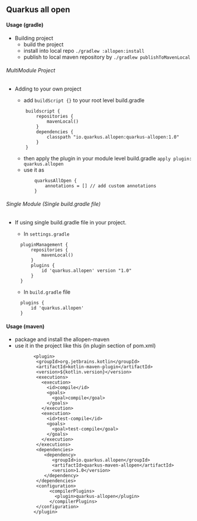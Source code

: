 ## Quarkus all open

#### Usage (gradle)

- Building project
    - build the project
    - install into local repo `./gradlew :allopen:install`
    - publish to local maven repository by `./gradlew publishToMavenLocal`

###### MultiModule Project
- Adding to your own project
    - add `buildScript {}` to your root level build.gradle
    ```$xslt
        buildscript {
            repositories {
                mavenLocal()
            }
            dependencies {
                classpath "io.quarkus.allopen:quarkus-allopen:1.0"
            }
        }
    ``` 

    - then apply the plugin in your module level build.gradle `apply plugin: quarkus.allopen`
    - use it as 
        ```$xslt
            quarkusAllOpen {
                annotations = [] // add custom annotations
            }
        ```
###### Single Module (Single build.gradle file)     
- If using single build.gradle file in your project. 
  - In `settings.gradle`
  ```$xslt
    pluginManagement {
        repositories {
            mavenLocal()
        }
        plugins {
            id 'quarkus.allopen' version "1.0"
        }
    }
  ``` 
  - In `build.gradle` file
  
  ```$xslt
    plugins {
        id 'quarkus.allopen'
    }
  ```

  

#### Usage (maven)

-   package and install the allopen-maven
-   use it in the project like this (in plugin section of pom.xml)
    ```
           <plugin>
            <groupId>org.jetbrains.kotlin</groupId>
            <artifactId>kotlin-maven-plugin</artifactId>
            <version>${kotlin.version}</version>
            <executions>
              <execution>
                <id>compile</id>
                <goals>
                  <goal>compile</goal>
                </goals>
              </execution>
              <execution>
                <id>test-compile</id>
                <goals>
                  <goal>test-compile</goal>
                </goals>
              </execution>
            </executions>
            <dependencies>
               <dependency>
                  <groupId>io.quarkus.allopen</groupId>
                  <artifactId>quarkus-maven-allopen</artifactId>
                  <version>1.0</version>
               </dependency>
            </dependencies>
            <configuration>
                 <compilerPlugins>
                   <plugin>quarkus-allopen</plugin>
                 </compilerPlugins>
            </configuration>
           </plugin>
    ```

